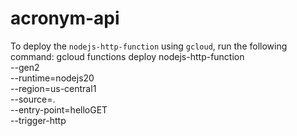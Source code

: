 # acronym-api

To deploy the `nodejs-http-function` using `gcloud`, run the following command:
gcloud functions deploy nodejs-http-function \
--gen2 \
--runtime=nodejs20 \
--region=us-central1 \
--source=. \
--entry-point=helloGET \
--trigger-http 